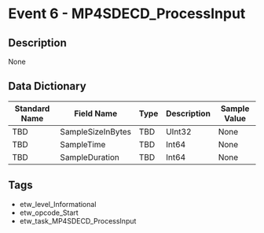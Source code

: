 # Event 6 - MP4SDECD_ProcessInput

## Description
None

## Data Dictionary
|Standard Name|Field Name|Type|Description|Sample Value|
|---|---|---|---|---|
|TBD|SampleSizeInBytes|TBD|UInt32|None|None|
|TBD|SampleTime|TBD|Int64|None|None|
|TBD|SampleDuration|TBD|Int64|None|None|

## Tags
* etw_level_Informational
* etw_opcode_Start
* etw_task_MP4SDECD_ProcessInput